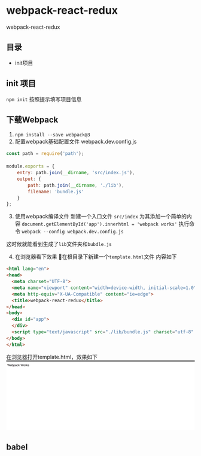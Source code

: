 # webpack-react-redux
webpack-react-redux 
## 目录
-  init项目
## init 项目
`npm init` 按照提示填写项目信息
## 下载Webpack
1. `npm install --save webpack@3`
2.  配置webpack基础配置文件
webpack.dev.config.js

```js
const path = require('path');

module.exports = {
    entry: path.join(__dirname, 'src/index.js'),    
    output: {
        path: path.join(__dirname, './lib'),
        filename: 'bundle.js'
    }
};
```

3. 使用webpack编译文件
新建一个入口文件 `src/index`
为其添加一个简单的内容 
`document.getElementById('app').innerhtml = 'webpack works'`
执行命令 `webpack --config webpack.dev.config.js`

这时候就能看到生成了`lib`文件夹和`bubdle.js`

4. 在浏览器看下效果
在根目录下新建一个`template.html`文件
内容如下
```html
<html lang="en">
<head>
  <meta charset="UTF-8">
  <meta name="viewport" content="width=device-width, initial-scale=1.0">
  <meta http-equiv="X-UA-Compatible" content="ie=edge">
  <title>webpack-react-redux</title>
</head>
<body>
  <div id="app">
  </div>
  <script type="text/javascript" src="./lib/bundle.js" charset="utf-8" ></script>
</body>
</html>
```

在浏览器打开template.html，效果如下
![](./asserts/webpack.png)

## babel

